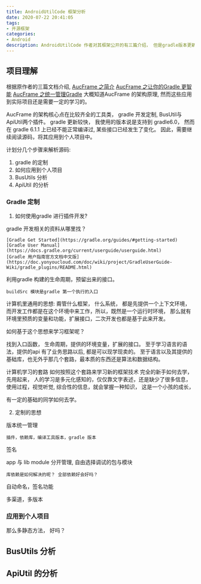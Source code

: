 ```yaml
---
title: AndroidUtilCode 框架分析
date: 2020-07-22 20:41:05
tags: 
- 开源框架
categories: 
- Android
description: AndroidUtilCode 作者对其框架公开的有三篇介绍， 但是gradle版本更新比较快, 当前版本的gradle(6.1.1) 并不能无缝使用，且当前代码与example 也有些出入。此文主要记录将这个框架应用到个人项目， 移植到android 4.0.1 的过程。
---
```


## 项目理解

根据原作者的三篇文档介绍, 
[AucFrame 之简介](https://blankj.com/2019/07/22/auc-frame/)
[AucFrame 之让你的Gradle 更智能](https://blankj.com/2019/07/23/auc-frame-smart-gradle/)
[AucFrame 之统一管理Gradle](https://blankj.com/2019/07/24/auc-frame-manage-gradle/)
大概知道AucFrame 的架构原理, 然而这些应用到实际项目还是需要一定的学习的。 

AucFrame 的架构核心点在比较齐全的工具类， gradle 开发定制, BusUtil与ApiUtil两个插件。
gradle 更新较快， 我使用的版本说是支持到 gradle6.0， 然而在 gradle 6.1.1 上已经不能正常编译过, 某些接口已经发生了变化。 
因此，需要继续阅读源码，将其应用到个人项目中。 

计划分几个步骤来解析源码:

1. gradle 的定制
2. 如何应用到个人项目
2. BusUtils 分析
3. ApiUtil 的分析

### Gradle 定制

1. 如何使用gradle 进行插件开发?

gradle 开发相关的资料从哪里找？ 

	[Gradle Get Started](https://gradle.org/guides/#getting-started)
	[Gradle User Manual](https://docs.gradle.org/current/userguide/userguide.html)
	[Gradle 用户指南官方文档中文版](https://doc.yonyoucloud.com/doc/wiki/project/GradleUserGuide-Wiki/gradle_plugins/README.html)

利用gradle 构建的生命周期，预留出来的接口。

	buildSrc 模块是gradle 第一个执行的入口

计算机里通用的思想: 甭管什么框架， 什么系统， 都是先提供一个上下文环境， 而开发工作都是在这个环境中来工作，所以，既然是一个运行时环境，
那么就有环境里预质的变量和功能，扩展接口，二次开发也都是基于此来开发。

如何基于这个思想来学习框架呢？ 

找到入口函数， 生命周期，提供的环境变量，扩展的接口。 至于学习语言的语法，提供的api 有了业务思路以后, 都是可以现学现卖的。
至于语言以及其提供的基础库，也无外乎那几个套路，最本质的东西还是算法和数据结构。

计算机学习的套路
如何按照这个套路来学习新的框架技术
完全的新手如何去学，
	先用起来， 人的学习是多元化感知的，仅仅靠文字表述，还是缺少了很多信息，使用过程，视觉听觉, 综合性的信息，就会掌握一种知识， 这是一个小孩的成长，

有一定的基础的同学如何去学。

2. 定制的思想

版本统一管理

	插件，依赖库，编译工具版本，gradle 版本

签名

app 与 lib module 分开管理, 自由选择调试的包与模块

	库依赖是如何解决的呢？ 全部依赖好会好吗？ 

自动命名，签名功能

多渠道，多版本

### 应用到个人项目

那么多静态方法， 好吗？


## BusUtils 分析

## ApiUtil 的分析
